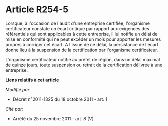 # Article R254-5

Lorsque, à l'occasion de l'audit d'une entreprise certifiée, l'organisme certificateur constate un écart critique par rapport
aux exigences des référentiels qui sont applicables à cette entreprise, il lui notifie un délai de mise en conformité qui ne
peut excéder un mois pour apporter les mesures propres à corriger cet écart. A l'issue de ce délai, la persistance de l'écart
donne lieu à la suspension de la certification par l'organisme certificateur.

L'organisme certificateur notifie au préfet de région, dans un délai maximal de quinze jours, toute suspension ou retrait de
la certification délivrée à une entreprise.

**Liens relatifs à cet article**

_Modifié par_:

  - Décret n°2011-1325 du 18 octobre 2011 - art. 1

_Cité par_:

  - Arrêté du 25 novembre 2011 - art. 8 (V)
